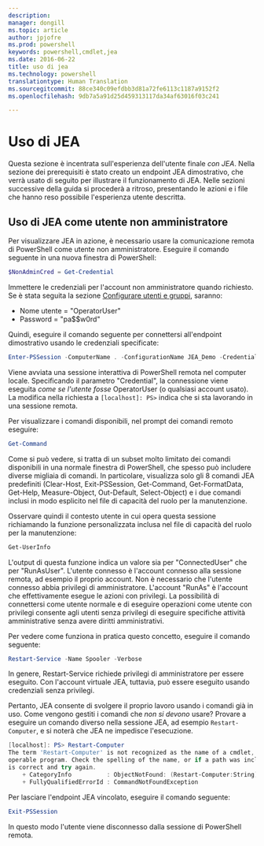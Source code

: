 ```yaml
---
description: 
manager: dongill
ms.topic: article
author: jpjofre
ms.prod: powershell
keywords: powershell,cmdlet,jea
ms.date: 2016-06-22
title: uso di jea
ms.technology: powershell
translationtype: Human Translation
ms.sourcegitcommit: 88ce340c09efdbb3d81a72fe6113c1187a9152f2
ms.openlocfilehash: 9db7a5a91d25d459313117da34af63016f03c241

---
```


# Uso di JEA
Questa sezione è incentrata sull'esperienza dell'utente finale *con JEA*.
Nella sezione dei prerequisiti è stato creato un endpoint JEA dimostrativo,
che verrà usato di seguito per illustrare il funzionamento di JEA.
Nelle sezioni successive della guida si procederà a ritroso, presentando le azioni e i file che hanno reso possibile l'esperienza utente descritta.

## Uso di JEA come utente non amministratore
Per visualizzare JEA in azione, è necessario usare la comunicazione remota di PowerShell come utente non amministratore.
Eseguire il comando seguente in una nuova finestra di PowerShell:   

```PowerShell
$NonAdminCred = Get-Credential
```

Immettere le credenziali per l'account non amministratore quando richiesto.
Se è stata seguita la sezione [Configurare utenti e gruppi](creating-a-domain-controller.md#set-up-users-and-groups), saranno:
-   Nome utente = "OperatorUser"
-   Password = "pa$$w0rd"

Quindi, eseguire il comando seguente per connettersi all'endpoint dimostrativo usando le credenziali specificate:

```PowerShell
Enter-PSSession -ComputerName . -ConfigurationName JEA_Demo -Credential $NonAdminCred
```

Viene avviata una sessione interattiva di PowerShell remota nel computer locale.
Specificando il parametro "Credential", la connessione viene eseguita *come se l'utente fosse* OperatorUser (o qualsiasi account usato).
La modifica nella richiesta a `[localhost]: PS>` indica che si sta lavorando in una sessione remota.  

Per visualizzare i comandi disponibili, nel prompt dei comandi remoto eseguire:

```PowerShell
Get-Command
```

Come si può vedere, si tratta di un subset molto limitato dei comandi disponibili in una normale finestra di PowerShell, che spesso può includere diverse migliaia di comandi.
In particolare, visualizza solo gli 8 comandi JEA predefiniti (Clear-Host, Exit-PSSession, Get-Command, Get-FormatData, Get-Help, Measure-Object, Out-Default, Select-Object) e i due comandi inclusi in modo esplicito nel file di capacità del ruolo per la manutenzione.

Osservare quindi il contesto utente in cui opera questa sessione richiamando la funzione personalizzata inclusa nel file di capacità del ruolo per la manutenzione:

```PowerShell
Get-UserInfo
```

L'output di questa funzione indica un valore sia per "ConnectedUser" che per "RunAsUser".
L'utente connesso è l'account connesso alla sessione remota, ad esempio il proprio account.
Non è necessario che l'utente connesso abbia privilegi di amministratore.
L'account "RunAs" è l'account che effettivamente esegue le azioni con privilegi.
La possibilità di connettersi come utente normale e di eseguire operazioni come utente con privilegi consente agli utenti senza privilegi di eseguire specifiche attività amministrative senza avere diritti amministrativi.

Per vedere come funziona in pratica questo concetto, eseguire il comando seguente:

```PowerShell
Restart-Service -Name Spooler -Verbose
```

In genere, Restart-Service richiede privilegi di amministratore per essere eseguito.
Con l'account virtuale JEA, tuttavia, può essere eseguito usando credenziali senza privilegi.

Pertanto, JEA consente di svolgere il proprio lavoro usando i comandi già in uso.
Come vengono gestiti i comandi che *non si devono* usare?
Provare a eseguire un comando diverso nella sessione JEA, ad esempio `Restart-Computer`, e si noterà che JEA ne impedisce l'esecuzione.

```PowerShell
[localhost]: PS> Restart-Computer
The term 'Restart-Computer' is not recognized as the name of a cmdlet, function, script file, or
operable program. Check the spelling of the name, or if a path was included, verify that the path
is correct and try again.
    + CategoryInfo          : ObjectNotFound: (Restart-Computer:String) [], CommandNotFoundException
    + FullyQualifiedErrorId : CommandNotFoundException
```

Per lasciare l'endpoint JEA vincolato, eseguire il comando seguente:

```PowerShell
Exit-PSSession
```

In questo modo l'utente viene disconnesso dalla sessione di PowerShell remota.




<!--HONumber=Aug16_HO3-->


